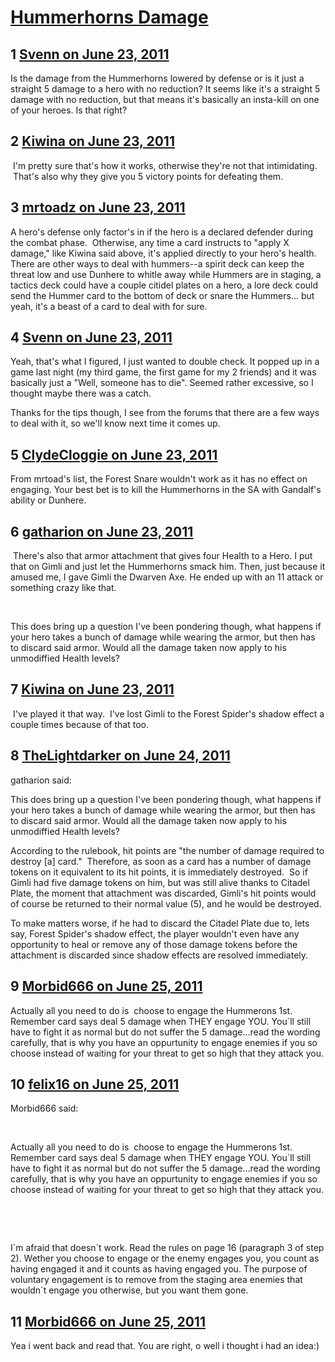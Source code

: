 # [Hummerhorns Damage](https://community.fantasyflightgames.com/topic/48929-hummerhorns-damage/)

## 1 [Svenn on June 23, 2011](https://community.fantasyflightgames.com/topic/48929-hummerhorns-damage/?do=findComment&comment=489838)

Is the damage from the Hummerhorns lowered by defense or is it just a straight 5 damage to a hero with no reduction? It seems like it's a straight 5 damage with no reduction, but that means it's basically an insta-kill on one of your heroes. Is that right?

## 2 [Kiwina on June 23, 2011](https://community.fantasyflightgames.com/topic/48929-hummerhorns-damage/?do=findComment&comment=489847)

 I'm pretty sure that's how it works, otherwise they're not that intimidating.  That's also why they give you 5 victory points for defeating them.

## 3 [mrtoadz on June 23, 2011](https://community.fantasyflightgames.com/topic/48929-hummerhorns-damage/?do=findComment&comment=489882)

A hero's defense only factor's in if the hero is a declared defender during the combat phase.  Otherwise, any time a card instructs to "apply X damage," like Kiwina said above, it's applied directly to your hero's health.  There are other ways to deal with hummers--a spirit deck can keep the threat low and use Dunhere to whitle away while Hummers are in staging, a tactics deck could have a couple citidel plates on a hero, a lore deck could send the Hummer card to the bottom of deck or snare the Hummers... but yeah, it's a beast of a card to deal with for sure.

## 4 [Svenn on June 23, 2011](https://community.fantasyflightgames.com/topic/48929-hummerhorns-damage/?do=findComment&comment=489886)

Yeah, that's what I figured, I just wanted to double check. It popped up in a game last night (my third game, the first game for my 2 friends) and it was basically just a "Well, someone has to die". Seemed rather excessive, so I thought maybe there was a catch.

Thanks for the tips though, I see from the forums that there are a few ways to deal with it, so we'll know next time it comes up.

## 5 [ClydeCloggie on June 23, 2011](https://community.fantasyflightgames.com/topic/48929-hummerhorns-damage/?do=findComment&comment=490006)

From mrtoad's list, the Forest Snare wouldn't work as it has no effect on engaging. Your best bet is to kill the Hummerhorns in the SA with Gandalf's ability or Dunhere.

## 6 [gatharion on June 23, 2011](https://community.fantasyflightgames.com/topic/48929-hummerhorns-damage/?do=findComment&comment=490139)

 There's also that armor attachment that gives four Health to a Hero. I put that on Gimli and just let the Hummerhorns smack him. Then, just because it amused me, I gave Gimli the Dwarven Axe. He ended up with an 11 attack or something crazy like that.

 

This does bring up a question I've been pondering though, what happens if your hero takes a bunch of damage while wearing the armor, but then has to discard said armor. Would all the damage taken now apply to his unmodiffied Health levels?

## 7 [Kiwina on June 23, 2011](https://community.fantasyflightgames.com/topic/48929-hummerhorns-damage/?do=findComment&comment=490142)

 I've played it that way.  I've lost Gimli to the Forest Spider's shadow effect a couple times because of that too.

## 8 [TheLightdarker on June 24, 2011](https://community.fantasyflightgames.com/topic/48929-hummerhorns-damage/?do=findComment&comment=490183)

gatharion said:

This does bring up a question I've been pondering though, what happens if your hero takes a bunch of damage while wearing the armor, but then has to discard said armor. Would all the damage taken now apply to his unmodiffied Health levels?



According to the rulebook, hit points are "the number of damage required to destroy [a] card."  Therefore, as soon as a card has a number of damage tokens on it equivalent to its hit points, it is immediately destroyed.  So if Gimli had five damage tokens on him, but was still alive thanks to Citadel Plate, the moment that attachment was discarded, Gimli's hit points would of course be returned to their normal value (5), and he would be destroyed.

To make matters worse, if he had to discard the Citadel Plate due to, lets say, Forest Spider's shadow effect, the player wouldn't even have any opportunity to heal or remove any of those damage tokens before the attachment is discarded since shadow effects are resolved immediately.

## 9 [Morbid666 on June 25, 2011](https://community.fantasyflightgames.com/topic/48929-hummerhorns-damage/?do=findComment&comment=490856)

Actually all you need to do is  choose to engage the Hummerons 1st. Remember card says deal 5 damage when THEY engage YOU. You`ll still have to fight it as normal but do not suffer the 5 damage...read the wording carefully, that is why you have an oppurtunity to engage enemies if you so choose instead of waiting for your threat to get so high that they attack you.

## 10 [felix16 on June 25, 2011](https://community.fantasyflightgames.com/topic/48929-hummerhorns-damage/?do=findComment&comment=490857)

Morbid666 said:

 

Actually all you need to do is  choose to engage the Hummerons 1st. Remember card says deal 5 damage when THEY engage YOU. You`ll still have to fight it as normal but do not suffer the 5 damage...read the wording carefully, that is why you have an oppurtunity to engage enemies if you so choose instead of waiting for your threat to get so high that they attack you.

 

 

I´m afraid that doesn´t work. Read the rules on page 16 (paragraph 3 of step 2). Wether you choose to engage or the enemy engages you, you count as having engaged it and it counts as having engaged you. The purpose of voluntary engagement is to remove from the staging area enemies that wouldn´t engage you otherwise, but you want them gone.

## 11 [Morbid666 on June 25, 2011](https://community.fantasyflightgames.com/topic/48929-hummerhorns-damage/?do=findComment&comment=490871)

Yea i went back and read that. You are right, o well i thought i had an idea:)

